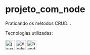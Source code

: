 # projeto_com_node
Praticando os métodos CRUD...


Tecnologias utilizadas:

<div>
   <img align="center" alt="javaScript" height="30" width="30" src="https://cdn.jsdelivr.net/gh/devicons/devicon/icons/javascript/javascript-original.svg" />
   <img align="center" alt="node.js" height="30" width="30" src="https://cdn.jsdelivr.net/gh/devicons/devicon/icons/nodejs/nodejs-original-wordmark.svg" />
   <img align="center" alt="handlebars" height="30" width="30" src="https://cdn.jsdelivr.net/gh/devicons/devicon/icons/handlebars/handlebars-original-wordmark.svg" />
          
</div>
  
          
          

